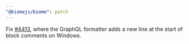 ```yaml
---
"@biomejs/biome": patch
---
```


Fix [#4413](https://github.com/biomejs/biome/issues/4413), where the GraphQL formatter adds a new line at the start of block comments on Windows.
